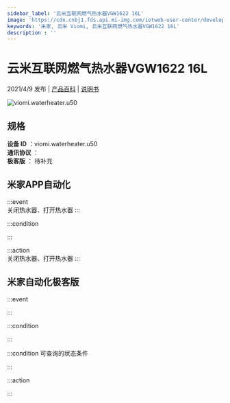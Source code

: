 ```yaml
---
sidebar_label: '云米互联网燃气热水器VGW1622 16L'
image: 'https://cdn.cnbj1.fds.api.mi-img.com/iotweb-user-center/developer_1679047902834ii6KaYeG.png?GalaxyAccessKeyId=AKVGLQWBOVIRQ3XLEW&Expires=9223372036854775807&Signature=3N7b3gfMuzyOa5BYtwHNJieSrqI='
keywords: '米家, 云米 Viomi, 云米互联网燃气热水器VGW1622 16L'
description : ''
---
```

# 云米互联网燃气热水器VGW1622 16L

2021/4/9 发布 | [产品百科](https://home.mi.com/webapp/content/baike/product/index.html?model=viomi.waterheater.u50/) | [说明书](https://home.mi.com/views/introduction.html?model=viomi.waterheater.u50&region=cn)

![viomi.waterheater.u50](https://cdn.cnbj1.fds.api.mi-img.com/iotweb-user-center/developer_1679047902834ii6KaYeG.png?GalaxyAccessKeyId=AKVGLQWBOVIRQ3XLEW&Expires=9223372036854775807&Signature=3N7b3gfMuzyOa5BYtwHNJieSrqI=)

## 规格  
> 
**设备 ID** ：viomi.waterheater.u50  
**通讯协议** ：  
**极客版**  ： 待补充 


## 米家APP自动化  

:::event  
关闭热水器、打开热水器
:::

:::condition  

:::

:::action   
关闭热水器、打开热水器
:::

## 米家自动化极客版  

:::event  

:::

:::condition  

:::

:::condition 可查询的状态条件  

:::

:::action  

:::

        
